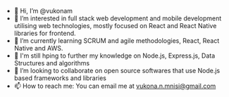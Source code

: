- 👋 Hi, I’m @vukonam
- 👀 I’m interested in full stack web development and mobile development utilising web technologies, mostly focused on React and React Native libraries for frontend. 
- 🌱 I’m currently learning SCRUM and agile methodologies, React, React Native and AWS.
- 🌱 I'm still hping to further my knowledge on Node.js, Express.js, Data Structures and algorithms
- 💞️ I’m looking to collaborate on open source softwares that use Node.js based frameworks and libraries
- 📫 How to reach me: You can email me at vukona.n.mnisi@gmail.com

<!---
vukonam/vukonam is a ✨ special ✨ repository because its `README.md` (this file) appears on your GitHub profile.
You can click the Preview link to take a look at your changes.
--->
